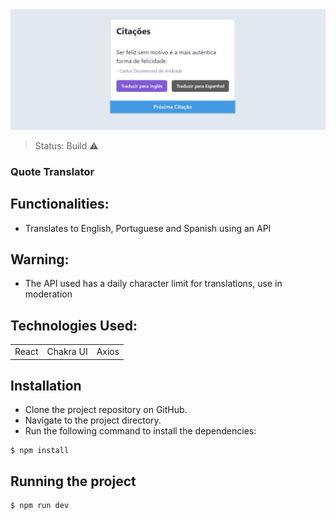 <center><img src=".\src\assets\Screenshot_1.png"></center>

> Status: Build ⚠️

### Quote Translator

## Functionalities:
 * Translates to English, Portuguese and Spanish using an API

## Warning:
 * The API used has a daily character limit for translations, use in moderation
   
## Technologies Used:

<table>
  <tr>
    <td>React</td>
    <td>Chakra UI</td>
    <td>Axios</td>
  </tr>
</table>

## Installation
  * Clone the project repository on GitHub.
  * Navigate to the project directory.
  * Run the following command to install the dependencies:

```
$ npm install
```

## Running the project
```
$ npm run dev
```
